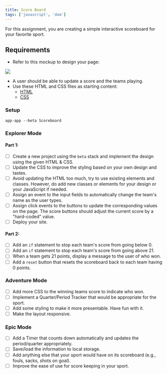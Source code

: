 ```yaml
---
title: Score Board
tags: ['javascript', 'dom']
---
```


For this assignment, you are creating a simple interactive scoreboard for your favorite sport.

## Requirements

- Refer to this mockup to design your page:

![](./assets/scoreboard.png)

- A user should be able to update a score and the teams playing.
- Use these HTML and CSS files as starting content:
  - [HTML](https://raw.githubusercontent.com/suncoast-devs/scoreboard-template/master/index.html)
  - [CSS](https://raw.githubusercontent.com/suncoast-devs/scoreboard-template/master/screen.css)

### Setup

```shell
app-app --beta Scoreboard
```

### Explorer Mode

#### Part 1:

- [ ] Create a new project using the `beta` stack and implement the design using the given HTML & CSS.
- [ ] Update the CSS to improve the styling based on your own design and tastes.
- [ ] Avoid updating the HTML too much, try to use existing elements and classes. However, do add new classes or elements for your design or your JavaScript if needed.
- [ ] Assign an event to the input fields to automatically change the team's name as the user types.
- [ ] Assign click events to the buttons to update the corresponding values on the page. The score buttons should adjust the current score by a "hard-coded" value.
- [ ] Deploy your site.

#### Part 2:

- [ ] Add an `if` statement to stop each team's score from going below 0.
- [ ] Add an `if` statement to stop each team's score from going above 21.
- [ ] When a team gets 21 points, display a message to the user of who won.
- [ ] Add a `reset` button that resets the scoreboard back to each team having 0 points.

### Adventure Mode

- [ ] Add more CSS to the winning teams score to indicate who won.
- [ ] Implement a Quarter/Period Tracker that would be appropriate for the sport.
- [ ] Add some styling to make it more presentable. Have fun with it.
- [ ] Make the layout responsive.

### Epic Mode

- [ ] Add a Timer that counts down automatically and updates the period/quarter appropriately.
- [ ] Save/load the information to local storage.
- [ ] Add anything else that your sport would have on its scoreboard (e.g., fouls, sacks, shots on goal).
- [ ] Improve the ease of use for score keeping in your sport.
